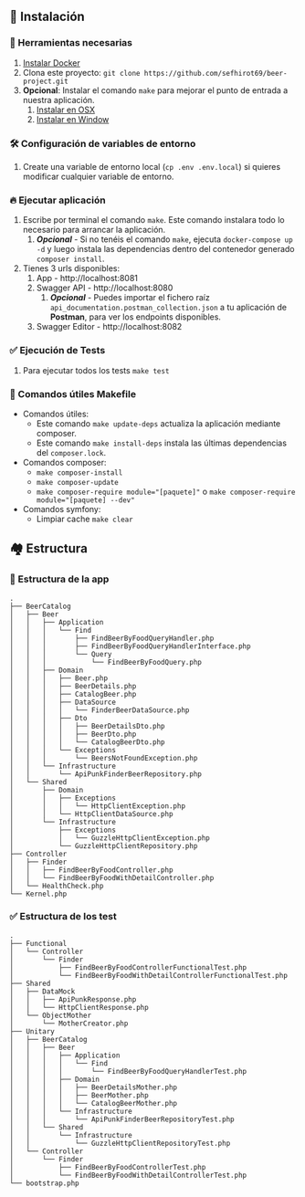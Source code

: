 
## 🚀 Instalación

### 🐳 Herramientas necesarias

1. [Instalar Docker](https://www.docker.com/get-started)
2. Clona este proyecto: `git clone https://github.com/sefhirot69/beer-project.git`
3. __Opcional__: Instalar el comando `make` para mejorar el punto de entrada a nuestra aplicación.
    1. [Instalar en OSX](https://formulae.brew.sh/formula/make)
    2. [Instalar en Window](https://parzibyte.me/blog/2020/12/30/instalar-make-windows/#Descargar_make)
    
### 🛠️ Configuración de variables de entorno

1. Create una variable de entorno local (`cp .env .env.local`) si quieres modificar cualquier variable de entorno.

### 🔥 Ejecutar aplicación

1. Escribe por terminal el comando `make`. Este comando instalara todo lo necesario para arrancar la aplicación.
   1. ***Opcional*** - Si no tenéis el comando `make`, ejecuta `docker-compose up -d` y luego instala las dependencias dentro del contenedor generado `composer install`.
2. Tienes 3 urls disponibles:
   1. App - http://localhost:8081
   2. Swagger API - http://localhost:8080
      1. ***Opcional*** - Puedes importar el fichero raíz `api_documentation.postman_collection.json` a tu aplicación de **Postman**, para ver los endpoints disponibles.
   3. Swagger Editor - http://localhost:8082

### ✅ Ejecución de Tests

1. Para ejecutar todos los tests `make test`

### 🦌 Comandos útiles __Makefile__ ###
* Comandos útiles:
    * Este comando `make update-deps` actualiza la aplicación mediante composer.
    * Este comando `make install-deps` instala las últimas dependencias del `composer.lock`.
* Comandos composer:
    * `make composer-install`
    * `make composer-update`
    * `make composer-require module="[paquete]"` o `make composer-require module="[paquete] --dev"`
* Comandos symfony:
    * Limpiar cache `make clear`

## 🏘 Estructura

### 🌳 Estructura de la app

```
.
├── BeerCatalog
│   ├── Beer
│   │   ├── Application
│   │   │   └── Find
│   │   │       ├── FindBeerByFoodQueryHandler.php
│   │   │       ├── FindBeerByFoodQueryHandlerInterface.php
│   │   │       └── Query
│   │   │           └── FindBeerByFoodQuery.php
│   │   ├── Domain
│   │   │   ├── Beer.php
│   │   │   ├── BeerDetails.php
│   │   │   ├── CatalogBeer.php
│   │   │   ├── DataSource
│   │   │   │   └── FinderBeerDataSource.php
│   │   │   ├── Dto
│   │   │   │   ├── BeerDetailsDto.php
│   │   │   │   ├── BeerDto.php
│   │   │   │   └── CatalogBeerDto.php
│   │   │   └── Exceptions
│   │   │       └── BeersNotFoundException.php
│   │   └── Infrastructure
│   │       └── ApiPunkFinderBeerRepository.php
│   └── Shared
│       ├── Domain
│       │   ├── Exceptions
│       │   │   └── HttpClientException.php
│       │   └── HttpClientDataSource.php
│       └── Infrastructure
│           ├── Exceptions
│           │   └── GuzzleHttpClientException.php
│           └── GuzzleHttpClientRepository.php
├── Controller
│   ├── Finder
│   │   ├── FindBeerByFoodController.php
│   │   └── FindBeerByFoodWithDetailController.php
│   └── HealthCheck.php
└── Kernel.php

```

### ✅  Estructura de los test

```
.
├── Functional
│   └── Controller
│       └── Finder
│           ├── FindBeerByFoodControllerFunctionalTest.php
│           └── FindBeerByFoodWithDetailControllerFunctionalTest.php
├── Shared
│   ├── DataMock
│   │   ├── ApiPunkResponse.php
│   │   └── HttpClientResponse.php
│   └── ObjectMother
│       └── MotherCreator.php
├── Unitary
│   ├── BeerCatalog
│   │   ├── Beer
│   │   │   ├── Application
│   │   │   │   └── Find
│   │   │   │       └── FindBeerByFoodQueryHandlerTest.php
│   │   │   ├── Domain
│   │   │   │   ├── BeerDetailsMother.php
│   │   │   │   ├── BeerMother.php
│   │   │   │   └── CatalogBeerMother.php
│   │   │   └── Infrastructure
│   │   │       └── ApiPunkFinderBeerRepositoryTest.php
│   │   └── Shared
│   │       └── Infrastructure
│   │           └── GuzzleHttpClientRepositoryTest.php
│   └── Controller
│       └── Finder
│           ├── FindBeerByFoodControllerTest.php
│           └── FindBeerByFoodWithDetailControllerTest.php
└── bootstrap.php

```